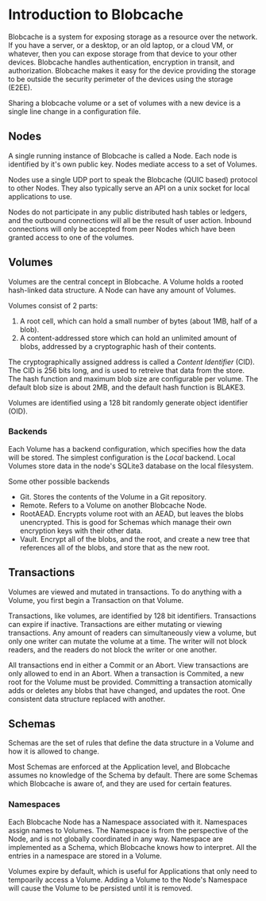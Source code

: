 # Introduction to Blobcache

Blobcache is a system for exposing storage as a resource over the network.
If you have a server, or a desktop, or an old laptop, or a cloud VM, or whatever, then you can expose storage from that device to your other devices.
Blobcache handles authentication, encryption in transit, and authorization.
Blobcache makes it easy for the device providing the storage to be outside the security perimeter of the devices using the storage (E2EE).

Sharing a blobcache volume or a set of volumes with a new device is a single line change in a configuration file.

## Nodes
A single running instance of Blobcache is called a Node.
Each node is identified by it's own public key.
Nodes mediate access to a set of Volumes.

Nodes use a single UDP port to speak the Blobcache (QUIC based) protocol to other Nodes.
They also typically serve an API on a unix socket for local applications to use.

Nodes do not participate in any public distributed hash tables or ledgers, and the outbound connections will all be the result of user action.
Inbound connections will only be accepted from peer Nodes which have been granted access to one of the volumes.

## Volumes
Volumes are the central concept in Blobcache.
A Volume holds a rooted hash-linked data structure.
A Node can have any amount of Volumes.

Volumes consist of 2 parts:
1. A root cell, which can hold a small number of bytes (about 1MB, half of a blob).
2. A content-addressed store which can hold an unlimited amount of blobs, addressed by a cryptographic hash of their contents.

The cryptographically assigned address is called a *Content Identifier* (CID).
The CID is 256 bits long, and is used to retreive that data from the store.
The hash function and maximum blob size are configurable per volume.
The default blob size is about 2MB, and the default hash function is BLAKE3.

Volumes are identified using a 128 bit randomly generate object identifier (OID).

### Backends
Each Volume has a backend configuration, which specifies how the data will be stored.
The simplest configuration is the *Local* backend.
Local Volumes store data in the node's SQLite3 database on the local filesystem.

Some other possible backends
- Git.  Stores the contents of the Volume in a Git repository.
- Remote.  Refers to a Volume on another Blobcache Node.
- RootAEAD.  Encrypts volume root with an AEAD, but leaves the blobs unencrypted.
This is good for Schemas which manage their own encryption keys with their other data.
- Vault.  Encrypt all of the blobs, and the root, and create a new tree that references all of the blobs, and store that as the new root.

## Transactions
Volumes are viewed and mutated in transactions.
To do anything with a Volume, you first begin a Transaction on that Volume.

Transactions, like volumes, are identified by 128 bit identifiers.
Transactions can expire if inactive.
Transactions are either mutating  or viewing transactions.
Any amount of readers can simultaneously view a volume, but only one writer can mutate the volume at a time.
The writer will not block readers, and the readers do not block the writer or one another.

All transactions end in either a Commit or an Abort.
View transactions are only allowed to end in an Abort.
When a transaction is Commited, a new root for the Volume must be provided.
Committing a transaction atomically adds or deletes any blobs that have changed, and updates the root.
One consistent data structure replaced with another.

## Schemas
Schemas are the set of rules that define the data structure in a Volume and how it is allowed to change.

Most Schemas are enforced at the Application level, and Blobcache assumes no knowledge of the Schema by default.  There are some Schemas which Blobcache is aware of, and they are used for certain features.

### Namespaces
Each Blobcache Node has a Namespace associated with it.
Namespaces assign names to Volumes.
The Namespace is from the perspective of the Node, and is not globally coordinated in any way.
Namespace are implemented as a Schema, which Blobcache knows how to interpret.
All the entries in a namespace are stored in a Volume.

Volumes expire by default, which is useful for Applications that only need to tempoarily access a Volume.
Adding a Volume to the Node's Namespace will cause the Volume to be persisted until it is removed.
